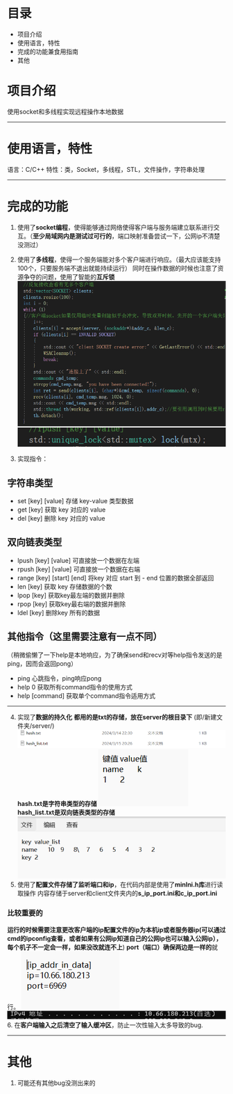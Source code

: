 # 目录
- 项目介绍
- 使用语言，特性
- 完成的功能兼食用指南
- 其他

# 项目介绍
使用socket和多线程实现远程操作本地数据
___
# 使用语言，特性
语言：C/C++
特性：类，Socket，多线程，STL，文件操作，字符串处理
___
# 完成的功能
1. 使用了**socket编程**，使得能够通过网络使得客户端与服务端建立联系进行交互。（**至少局域网内是测试过可行的**，端口映射准备尝试一下，公网ip不清楚没测过）
2. 使用了**多线程**，使得一个服务端能对多个客户端进行响应。（最大应该能支持100个，只要服务端不退出就能持续运行）
同时在操作数据的时候也注意了资源争夺的问题，使用了智能的**互斥锁**
![多线程](./image/多线程核心代码.png)
![多线程](./image/多线程核心代码2.png)

3. 实现指令：
## 字符串类型
- set [key] [value] 存储 key-value 类型数据
- get [key]   获取 key 对应的 value
- del [key] 删除 key 对应的 value
## 双向链表类型
- lpush [key] [value] 可直接放一个数据在左端
- rpush [key] [value] 可直接放一个数据在右端
- range [key] [start] [end] 将key 对应 start 到 - end 位置的数据全部返回
- len  [key] 获取 key 存储数据的个数
- lpop [key] 获取key最左端的数据并删除
- rpop [key] 获取key最右端的数据并删除
- ldel [key] 删除key 所有的数据
## 其他指令（这里需要注意有一点不同）
（稍微偷懒了一下help是本地响应，为了确保send和recv对等help指令发送的是ping，因而会返回pong）
- ping 心跳指令，ping响应pong
- help 0 获取所有command指令的使用方式
- help [command] 获取单个command指令适用方式
___
4. 实现了**数据的持久化**
**都用的是txt的存储，放在server的根目录下**
(即/新建文件夹/server/)
![数据持久化](./image/数据持久化1.png)
**hash.txt是字符串类型的存储**
![数据持久化](./image/数据持久化2.png)
**hash_list.txt是双向链表类型的存储**
![数据持久化](./image/数据持久化3.png)
5. 使用了**配置文件存储了监听端口和ip**，在代码内部是使用了**minIni.h库**进行读取操作
内容存储于server和client文件夹内的**s_ip_port.ini和c_ip_port.ini**
### 比较重要的
**运行的时候需要注意更改客户端的ip配置文件的ip为本机ip或者服务器ip(可以通过cmd的ipconfig查看，或者如果有公网ip知道自己的公网ip也可以输入公网ip），每个机子不一定会一样，如果没改就连不上**)
**port（端口）确保两边是一样的**就行。
![数据持久化](./image/配置文件1.png)
![数据持久化](./image/配置文件2.png)
6. 在**客户端输入之后清空了输入缓冲区**，防止一次性输入太多导致的bug.
___
# 其他
1. 可能还有其他bug没测出来的

